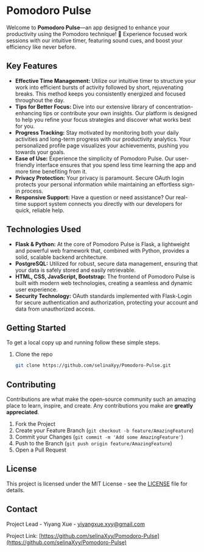 # Pomodoro Pulse

Welcome to **Pomodoro Pulse**—an app designed to enhance your productivity using the Pomodoro technique! 🚀 Experience focused work sessions with our intuitive timer, featuring sound cues, and boost your efficiency like never before.

## Key Features

- **Effective Time Management:** Utilize our intuitive timer to structure your work into efficient bursts of activity followed by short, rejuvenating breaks. This method keeps you consistently energized and focused throughout the day.
- **Tips for Better Focus:** Dive into our extensive library of concentration-enhancing tips or contribute your own insights. Our platform is designed to help you refine your focus strategies and discover what works best for you.
- **Progress Tracking:** Stay motivated by monitoring both your daily activities and long-term progress with our productivity analytics. Your personalized profile page visualizes your achievements, pushing you towards your goals.
- **Ease of Use:** Experience the simplicity of Pomodoro Pulse. Our user-friendly interface ensures that you spend less time learning the app and more time benefiting from it.
- **Privacy Protection:** Your privacy is paramount. Secure OAuth login protects your personal information while maintaining an effortless sign-in process.
- **Responsive Support:** Have a question or need assistance? Our real-time support system connects you directly with our developers for quick, reliable help.

## Technologies Used

- **Flask & Python:** At the core of Pomodoro Pulse is Flask, a lightweight and powerful web framework that, combined with Python, provides a solid, scalable backend architecture.
- **PostgreSQL:** Utilized for robust, secure data management, ensuring that your data is safely stored and easily retrievable.
- **HTML, CSS, JavaScript, Bootstrap:** The frontend of Pomodoro Pulse is built with modern web technologies, creating a seamless and dynamic user experience.
- **Security Technology:** OAuth standards implemented with Flask-Login for secure authentication and authorization, protecting your account and data from unauthorized access.

## Getting Started

To get a local copy up and running follow these simple steps.

1. Clone the repo
   ```sh
   git clone https://github.com/selinaXyy/Pomodoro-Pulse.git

## Contributing

Contributions are what make the open-source community such an amazing place to learn, inspire, and create. Any contributions you make are **greatly appreciated**.

1. Fork the Project
2. Create your Feature Branch (`git checkout -b feature/AmazingFeature`)
3. Commit your Changes (`git commit -m 'Add some AmazingFeature'`)
4. Push to the Branch (`git push origin feature/AmazingFeature`)
5. Open a Pull Request

## License

This project is licensed under the MIT License - see the [LICENSE](LICENSE) file for details.

## Contact

Project Lead - Yiyang Xue - yiyangxue.xyy@gmail.com

Project Link: [https://github.com/selinaXyy/Pomodoro-Pulse](https://github.com/selinaXyy/Pomodoro-Pulse)
